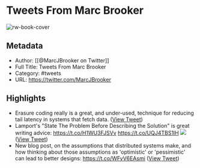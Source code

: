 # Tweets From Marc Brooker

![rw-book-cover](https://pbs.twimg.com/profile_images/1319008419844554752/enI4xlWg.jpg)

## Metadata
- Author: [[@MarcJBrooker on Twitter]]
- Full Title: Tweets From Marc Brooker
- Category: #tweets
- URL: https://twitter.com/MarcJBrooker

## Highlights
- Erasure coding really is a great, and under-used, technique for reducing tail latency in systems that fetch data. ([View Tweet](https://twitter.com/MarcJBrooker/status/1520077906692608000))
- Lamport's "State The Problem Before Describing the Solution" is great writing advice: https://t.co/H1WU3FJSVv https://t.co/UQJ4TBS1lH
  ![](https://pbs.twimg.com/media/FgK1vPGaEAAAF5O.png) ([View Tweet](https://twitter.com/MarcJBrooker/status/1586030057973485568))
- New blog post, on the assumptions that distributed systems make, and how thinking about those assumptions as 'optimistic' or 'pessimistic' can lead to better designs: https://t.co/WFyV6EAsmi ([View Tweet](https://twitter.com/MarcJBrooker/status/1714719381018865882))
